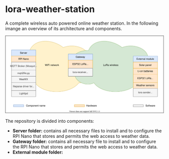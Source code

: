 # lora-weather-station
A complete wireless auto powered online weather station. In the following imange an overview of its architecture and components.

![weather station architecture](https://raw.githubusercontent.com/pasgabriele/lora-weather-station/main/weather-station-architecture.svg)
 
The repository is divided into components:
- **Server folder:** contains all necessary files to install and to configure the RPI Nano that stores and permits the web access to weather data.
- **Gateway folder:** contains all necessary file to install and to configure the RPI Nano that stores and permits the web access to weather data.
- **External module folder:** 
